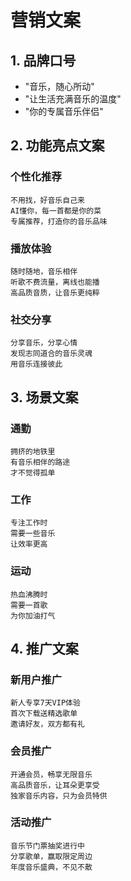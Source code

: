 # 营销文案

## 1. 品牌口号
- "音乐，随心所动"
- "让生活充满音乐的温度"
- "你的专属音乐伴侣"

## 2. 功能亮点文案

### 个性化推荐
```
不用找，好音乐自己来
AI懂你，每一首都是你的菜
专属推荐，打造你的音乐品味
```

### 播放体验
```
随时随地，音乐相伴
听歌不费流量，离线也能播
高品质音质，让音乐更纯粹
```

### 社交分享
```
分享音乐，分享心情
发现志同道合的音乐灵魂
用音乐连接彼此
```

## 3. 场景文案

### 通勤
```
拥挤的地铁里
有音乐相伴的路途
才不觉得孤单
```

### 工作
```
专注工作时
需要一些音乐
让效率更高
```

### 运动
```
热血沸腾时
需要一首歌
为你加油打气
```

## 4. 推广文案

### 新用户推广
```
新人专享7天VIP体验
首次下载送精选歌单
邀请好友，双方都有礼
```

### 会员推广
```
开通会员，畅享无限音乐
高品质音乐，让耳朵更享受
独家音乐内容，只为会员特供
```

### 活动推广
```
音乐节门票抽奖进行中
分享歌单，赢取限定周边
年度音乐盛典，不见不散
```
